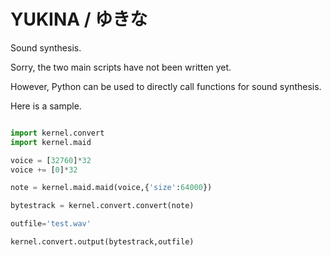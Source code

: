 # YUKINA / ゆきな

Sound synthesis.

Sorry, the two main scripts have not been written yet.

However, Python can be used to directly call functions for sound synthesis.

Here is a sample.

``` python

import kernel.convert
import kernel.maid

voice = [32760]*32
voice += [0]*32

note = kernel.maid.maid(voice,{'size':64000})

bytestrack = kernel.convert.convert(note)

outfile='test.wav'

kernel.convert.output(bytestrack,outfile)

```

